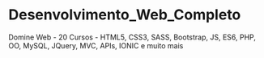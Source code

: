 # Desenvolvimento_Web_Completo
Domine Web - 20 Cursos - HTML5, CSS3, SASS, Bootstrap, JS, ES6, PHP, OO, MySQL, JQuery, MVC, APIs, IONIC e muito mais
